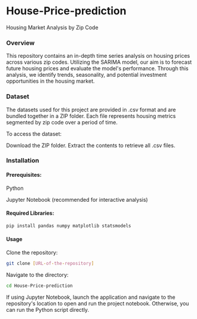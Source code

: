 # House-Price-prediction
Housing Market Analysis by Zip Code

### Overview
This repository contains an in-depth time series analysis on housing prices across various zip codes. Utilizing the SARIMA model, our aim is to forecast future housing prices and evaluate the model's performance. Through this analysis, we identify trends, seasonality, and potential investment opportunities in the housing market.


### Dataset
The datasets used for this project are provided in .csv format and are bundled together in a ZIP folder. Each file represents housing metrics segmented by zip code over a period of time.

To access the dataset:

Download the ZIP folder.
Extract the contents to retrieve all .csv files.
### Installation
#### Prerequisites:

Python

Jupyter Notebook (recommended for interactive analysis)


#### Required Libraries:
```bash
pip install pandas numpy matplotlib statsmodels
```

#### Usage
Clone the repository:
```bash
git clone [URL-of-the-repository]
```
Navigate to the directory:
```bash
cd House-Price-prediction
```
If using Jupyter Notebook, launch the application and navigate to the repository's location to open and run the project notebook. Otherwise, you can run the Python script directly.

